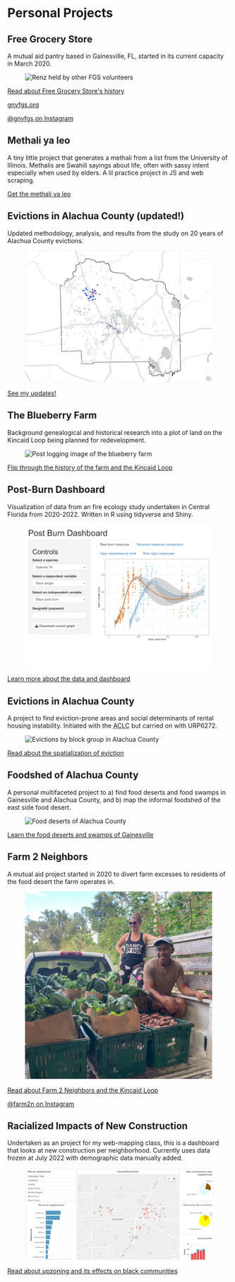 # Personal Projects

## Free Grocery Store

A mutual aid pantry based in Gainesville, FL, started in its current capacity in March 2020.

<figure>
<img src="/media/renz-fgs.jpg" alt="Renz held by other FGS volunteers" loading=lazy>
</figure>

[Read about Free Grocery Store's history](/projects/fgs.html)

[gnvfgs.org](https://gnvfgs.org)

[@gnvfgs on Instagram](https://instagram.com/gnvfgs)

## Methali ya leo

A tiny little project that generates a methali from a list from the University of Illinois. Methalis are Swahili sayings about life, often with sassy intent especially when used by elders. A lil practice project in JS and web scraping.

[Get the methali ya leo](/myl)

## Evictions in Alachua County (updated!)

Updated methodology, analysis, and results from the study on 20 years of Alachua County evictions.

<figure>
<img src="/media/ac-evictions-dec2022/ClusterOutlier_Preview.png" loading=lazy>
</figure>

[See my updates!](/projects/ac-evictions-dec2022.html)

## The Blueberry Farm

Background genealogical and historical research into a plot of land on the Kincaid Loop being planned for redevelopment.

<figure>
<img src="/media/kincaid/GoogleEarth_BlueberryFarm_PostLoggingComposite.png" alt="Post logging image of the blueberry farm" loading=lazy>
</figure>

[Flip through the history of the farm and the Kincaid Loop](/projects/kincaid.html)

## Post-Burn Dashboard

Visualization of data from an fire ecology study undertaken in Central Florida from 2020-2022. Written in R using tidyverse and Shiny.

<figure>
<img src="/media/postburn-dashboard-screenshot.png" alt="Screenshot of post-burn dashboard depicting stem length comparisons" loading=lazy>
</figure>

[Learn more about the data and dashboard](/projects/postburn.html)

## Evictions in Alachua County

A project to find eviction-prone areas and social determinants of rental housing instability. Initiated with the <abbr title="Alachua County Labor Coalition">ACLC</abbr> but carried on with URP6272.

<figure>
<img src="/media/evictions-bg.png" alt="Evictions by block group in Alachua County" loading=lazy>
</figure>

[Read about the spatialization of eviction](/projects/ac-evictions.html)

## Foodshed of Alachua County

A personal multifaceted project to a) find food deserts and food swamps in Gainesville and Alachua County, and b) map the informal foodshed of the east side food desert.

<figure>
<img src="/media/alachua_food-deserts.png" alt="Food deserts of Alachua County" loading=lazy>
</figure>

[Learn the food deserts and swamps of Gainesville](/projects/ac-foodshed.html)

## Farm 2 Neighbors

A mutual aid project started in 2020 to divert farm excesses to residents of the food desert the farm operates in.

<figure>
<img src="/media/renz-brackin-f2n.jpg" alt="Renz and Brackin on the Farm 2 Neighbors truck" loading=lazy>
</figure>

[Read about Farm 2 Neighbors and the Kincaid Loop](/projects/f2n.html)

[@farm2n on Instagram](https://instagram.com/farm2n)

## Racialized Impacts of New Construction

Undertaken as an project for my web-mapping class, this is a dashboard that looks at new construction per neighborhood. Currently uses data frozen at July 2022 with demographic data manually added.

<figure>
<img src="/media/gnv-construx-dashboard-screenshot.png" alt="Screenshot of Gainesville construction dashboard." loading="lazy">
</figure>

[Read about upzoning and its effects on black communities](/projects/gnv-construx.html)
